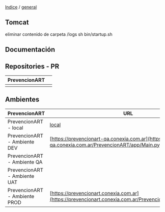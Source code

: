[Indice](../../../README.md) / [general](../general.md)

## Tomcat
eliminar contenido de carpeta /logs
sh bin/startup.sh

## Documentación

## Repositories - PR

| PrevencionART |                                                                                                                |
|---------------|----------------------------------------------------------------------------------------------------------------|
|               |                                                                                                                |

## Ambientes

| PrevencionART                 | URL                                                                                                          |
|-------------------------------|--------------------------------------------------------------------------------------------------------------|
| PrevencionART - local         | [local](http://localhost:8080/PrevencionART)                                                                 |
| PrevencionART - Ambiente DEV  | [https://prevencionart-qa.conexia.com.ar](https://prevencionart-qa.conexia.com.ar/PrevencionART/app/Main.py) |
| PrevencionART - Ambiente QA   |                                                                                                              |
| PrevencionART - Ambiente UAT  |                                                                                                              |
| PrevencionART - Ambiente PROD | [https://prevencionart.conexia.com.ar](https://prevencionart.conexia.com.ar/PrevencionART/app/Main.py)       |
